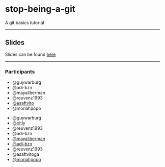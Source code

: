 # stop-being-a-git

A git basics tutorial

---

## Slides

Slides can be found [here](https://slides.com/guywarburg/stop-being-a-git)

---

### Participants

* @guywarburg
* @adi-bzn
* @mayaliberman
* @reuvenz1993
* [@asaftvito](https://github.com/asaftvito)
* @moriahpopo
- @guywarburg
- [@oltiy](https://github.com/oltiy/)
- @reuvenz1993
- @adi-bzn
- [@mayaliberman](https://github.com/mayaliberman)
- [@adi-bzn](https://github.com/adi-bzn)
- @reuvenz1993
- @asaftvitoga
- [@moriahpopo](https://github.com/moriahpopo)
